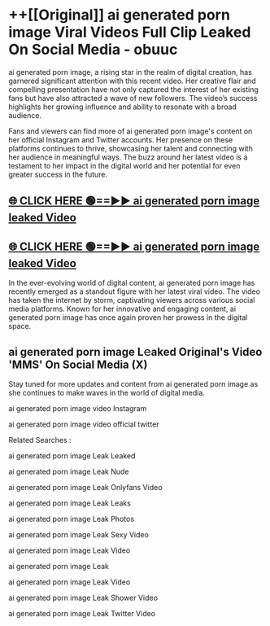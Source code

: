 # ++[[Original]] ai generated porn image Viral Videos Full Clip Leaked On Social Media - obuuc<br>

ai generated porn image, a rising star in the realm of digital creation, has garnered significant attention with this recent video. Her creative flair and compelling presentation have not only captured the interest of her existing fans but have also attracted a wave of new followers. The video’s success highlights her growing influence and ability to resonate with a broad audience.

Fans and viewers can find more of ai generated porn image's content on her official Instagram and Twitter accounts. Her presence on these platforms continues to thrive, showcasing her talent and connecting with her audience in meaningful ways. The buzz around her latest video is a testament to her impact in the digital world and her potential for even greater success in the future.


## [🌐 CLICK HERE 🟢==►► ai generated porn image leaked Video ](https://onlyclips.site?title=ai_generated_porn_image&ref=git)

## [🌐 CLICK HERE 🟢==►► ai generated porn image leaked Video ](https://onlyclips.site?title=ai_generated_porn_image&ref=git)


In the ever-evolving world of digital content, ai generated porn image has recently emerged as a standout figure with her latest viral video. The video has taken the internet by storm, captivating viewers across various social media platforms. Known for her innovative and engaging content, ai generated porn image has once again proven her prowess in the digital space.



## ai generated porn image L𝚎aked Original's Video 'MMS' On Social Media (X)


Stay tuned for more updates and content from ai generated porn image as she continues to make waves in the world of digital media.

ai generated porn image video Instagram

ai generated porn image video official twitter


Related Searches :

ai generated porn image Leak Leaked

ai generated porn image Leak Nude

ai generated porn image Leak Onlyfans Video

ai generated porn image Leak Leaks

ai generated porn image Leak Photos

ai generated porn image Leak Sexy Video

ai generated porn image Leak Video

ai generated porn image Leak

ai generated porn image Leak Video

ai generated porn image Leak Shower Video

ai generated porn image Leak Twitter Video

